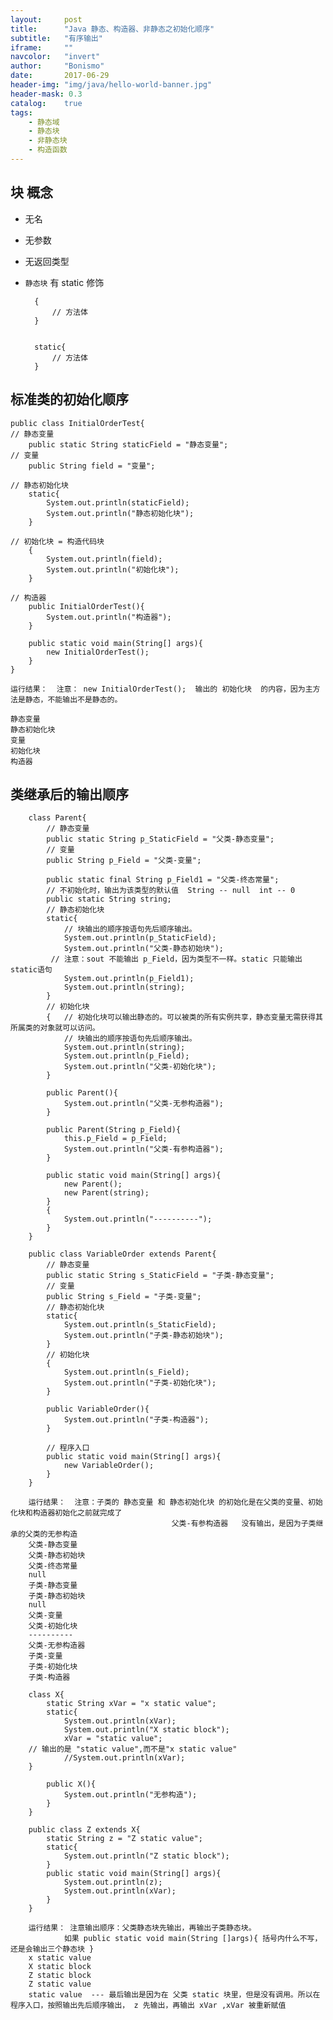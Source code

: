 ```yaml
---
layout:     post
title:      "Java 静态、构造器、非静态之初始化顺序"
subtitle:   "有序输出"
iframe:     ""
navcolor:   "invert"
author:     "Bonismo"
date:       2017-06-29
header-img: "img/java/hello-world-banner.jpg"
header-mask: 0.3
catalog:    true
tags:
    - 静态域
    - 静态块
    - 非静态块
    - 构造函数
---
```


## 块 概念

- 无名

- 无参数

- 无返回类型

- `静态块` 有 static 修饰

        {
            // 方法体
        }


        static{
            // 方法体
        }


## 标准类的初始化顺序

    public class InitialOrderTest{
    // 静态变量
        public static String staticField = "静态变量";
    // 变量
        public String field = "变量";

    // 静态初始化块
        static{
            System.out.println(staticField);
            System.out.println("静态初始化块");
        }

    // 初始化块 = 构造代码块
        {
            System.out.println(field);
            System.out.println("初始化块");
        }

    // 构造器
        public InitialOrderTest(){
            System.out.println("构造器");
        }

        public static void main(String[] args){
            new InitialOrderTest();
        }
    }

    运行结果：  注意： new InitialOrderTest();  输出的 初始化块  的内容，因为主方法是静态，不能输出不是静态的。

    静态变量
    静态初始化块
    变量
    初始化块
    构造器

## 类继承后的输出顺序

        class Parent{
            // 静态变量
            public static String p_StaticField = "父类-静态变量";
            // 变量
            public String p_Field = "父类-变量";

            public static final String p_Field1 = "父类-终态常量";
            // 不初始化时，输出为该类型的默认值  String -- null  int -- 0
            public static String string;
            // 静态初始化块
            static{
                // 块输出的顺序按语句先后顺序输出。
                System.out.println(p_StaticField);
                System.out.println("父类-静态初始块");
             // 注意：sout 不能输出 p_Field，因为类型不一样。static 只能输出static语句
                System.out.println(p_Field1);
                System.out.println(string);
            }
            // 初始化块
            {   // 初始化块可以输出静态的。可以被类的所有实例共享，静态变量无需获得其所属类的对象就可以访问。
                // 块输出的顺序按语句先后顺序输出。
                System.out.println(string);
                System.out.println(p_Field);
                System.out.println("父类-初始化块");
            }

            public Parent(){
                System.out.println("父类-无参构造器");
            }

            public Parent(String p_Field){
                this.p_Field = p_Field;
                System.out.println("父类-有参构造器");
            }

            public static void main(String[] args){
                new Parent();
                new Parent(string);
            }
            {
                System.out.println("----------");
            }
        }

        public class VariableOrder extends Parent{
            // 静态变量
            public static String s_StaticField = "子类-静态变量";
            // 变量
            public String s_Field = "子类-变量";
            // 静态初始化块
            static{
                System.out.println(s_StaticField);
                System.out.println("子类-静态初始块");
            }
            // 初始化块
            {
                System.out.println(s_Field);
                System.out.println("子类-初始化块");
            }

            public VariableOrder(){
                System.out.println("子类-构造器");
            }

            // 程序入口
            public static void main(String[] args){
                new VariableOrder();
            }
        }

        运行结果：  注意：子类的 静态变量 和 静态初始化块 的初始化是在父类的变量、初始化块和构造器初始化之前就完成了
                                        父类-有参构造器   没有输出，是因为子类继承的父类的无参构造
        父类-静态变量
        父类-静态初始块
        父类-终态常量
        null
        子类-静态变量
        子类-静态初始块
        null
        父类-变量
        父类-初始化块
        ----------
        父类-无参构造器
        子类-变量
        子类-初始化块
        子类-构造器

        class X{
            static String xVar = "x static value";
            static{
                System.out.println(xVar);
                System.out.println("X static block");
                xVar = "static value";
        // 输出的是 "static value",而不是"x static value"
                //System.out.println(xVar);
        }

            public X(){
                System.out.println("无参构造");
            }
        }

        public class Z extends X{
            static String z = "Z static value";
            static{
                System.out.println("Z static block");
            }
            public static void main(String[] args){
                System.out.println(z);
                System.out.println(xVar);
            }
        }

        运行结果： 注意输出顺序：父类静态块先输出，再输出子类静态块。
                如果 public static void main(String []args){ 括号内什么不写，还是会输出三个静态块 }
        x static value
        X static block
        Z static block
        Z static value
        static value  --- 最后输出是因为在 父类 static 块里，但是没有调用。所以在程序入口，按照输出先后顺序输出， z 先输出，再输出 xVar ,xVar 被重新赋值


